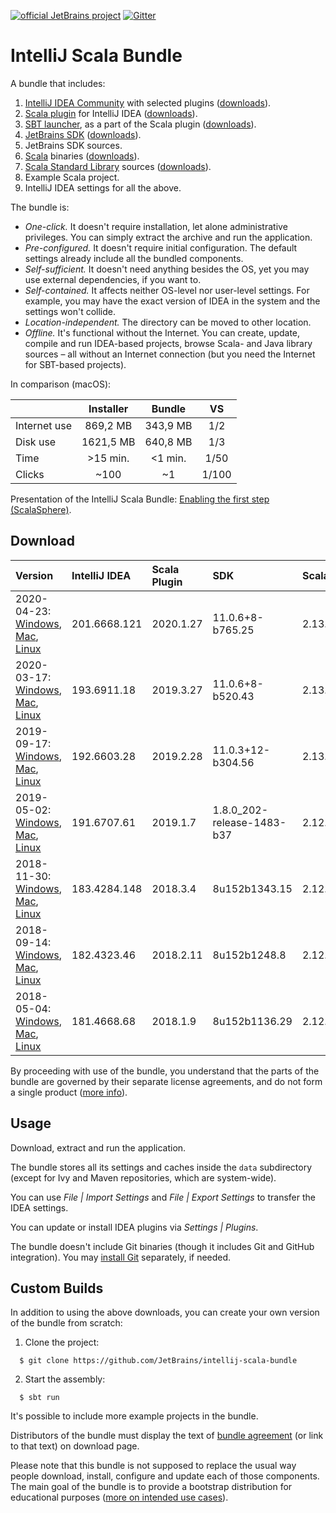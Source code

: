 [![official JetBrains project](http://jb.gg/badges/official.svg)](https://confluence.jetbrains.com/display/ALL/JetBrains+on+GitHub)
[![Gitter](https://badges.gitter.im/Join%20Chat.svg)](https://gitter.im/JetBrains/intellij-scala)

# IntelliJ Scala Bundle

A bundle that includes:

1. [IntelliJ IDEA Community](https://github.com/JetBrains/intellij-community) with selected plugins ([downloads](https://www.jetbrains.com/idea/download/)).
2. [Scala plugin](https://github.com/JetBrains/intellij-scala) for IntelliJ IDEA ([downloads](https://plugins.jetbrains.com/plugin/1347-scala)).
3. [SBT launcher](https://github.com/sbt/launcher), as a part of the Scala plugin ([downloads](https://dl.bintray.com/typesafe/ivy-releases/org.scala-sbt/sbt-launch/)).
4. [JetBrains SDK](https://confluence.jetbrains.com/display/JBR/JetBrains+Runtime) ([downloads](https://bintray.com/jetbrains/intellij-jbr/)).
5. JetBrains SDK sources.
6. [Scala](https://github.com/scala/scala) binaries ([downloads](https://www.scala-lang.org/download/)).
7. [Scala Standard Library](https://github.com/scala/scala/tree/2.13.x/src/library) sources ([downloads](https://www.scala-lang.org/download/)).
8. Example Scala project.
9. IntelliJ IDEA settings for all the above.

The bundle is:

* *One-click.* It doesn't require installation, let alone administrative privileges. You can simply extract the archive and run the application.
* *Pre-configured.* It doesn't require initial configuration. The default settings already include all the bundled components.
* *Self-sufficient.* It doesn't need anything besides the OS, yet you may use external dependencies, if you want to.
* *Self-contained.* It affects neither OS-level nor user-level settings. For example, you may have the exact version of IDEA in the system and the settings won't collide.
* *Location-independent.* The directory can be moved to other location.
* *Offline.* It's functional without the Internet. You can create, update, compile and run IDEA-based projects, browse Scala- and Java library sources – all without an Internet connection (but you need the Internet for SBT-based projects).

In comparison (macOS):

|            |Installer| Bundle  | VS  |
|:-----------|:-------:|:-------:|:---:|
|Internet use|869,2 MB | 343,9 MB|1/2  |
|Disk use    |1621,5 MB| 640,8 MB|1/3  |
|Time        |>15 min. | <1 min. |1/50 |
|Clicks      |~100     | ~1      |1/100|

Presentation of the IntelliJ Scala Bundle: [Enabling the first step (ScalaSphere)](https://www.youtube.com/watch?v=YDKrwYgQsB8).

## Download

|Version|IntelliJ IDEA|Scala Plugin|SDK|Scala|
|:------|:------------|:-----------|:--|:----|
2020-04-23: [Windows](https://github.com/JetBrains/intellij-scala-bundle/releases/download/v2020-04-23/intellij-scala-bundle-2020-04-23-windows.zip), [Mac](https://github.com/JetBrains/intellij-scala-bundle/releases/download/v2020-04-23/intellij-scala-bundle-2020-04-23-osx.dmg), [Linux](https://github.com/JetBrains/intellij-scala-bundle/releases/download/v2020-04-23/intellij-scala-bundle-2020-04-23-linux.tar.gz)|201.6668.121|2020.1.27|11.0.6+8-b765.25|2.13.1|
2020-03-17: [Windows](https://github.com/JetBrains/intellij-scala-bundle/releases/download/v2020-03-17/intellij-scala-bundle-2020-03-17-windows.zip), [Mac](https://github.com/JetBrains/intellij-scala-bundle/releases/download/v2020-03-17/intellij-scala-bundle-2020-03-17-osx.dmg), [Linux](https://github.com/JetBrains/intellij-scala-bundle/releases/download/v2020-03-17/intellij-scala-bundle-2020-03-17-linux.tar.gz)|193.6911.18|2019.3.27|11.0.6+8-b520.43|2.13.1|
2019-09-17: [Windows](https://github.com/JetBrains/intellij-scala-bundle/releases/download/v2019-09-17/intellij-scala-bundle-2019-09-17-windows.zip), [Mac](https://github.com/JetBrains/intellij-scala-bundle/releases/download/v2019-09-17/intellij-scala-bundle-2019-09-17-osx.dmg), [Linux](https://github.com/JetBrains/intellij-scala-bundle/releases/download/v2019-09-17/intellij-scala-bundle-2019-09-17-linux.tar.gz)|192.6603.28|2019.2.28|11.0.3+12-b304.56|2.13.0|
2019-05-02: [Windows](https://github.com/JetBrains/intellij-scala-bundle/releases/download/v2019-05-02/intellij-scala-bundle-2019-05-02-windows.zip), [Mac](https://github.com/JetBrains/intellij-scala-bundle/releases/download/v2019-05-02/intellij-scala-bundle-2019-05-02-osx.dmg), [Linux](https://github.com/JetBrains/intellij-scala-bundle/releases/download/v2019-05-02/intellij-scala-bundle-2019-05-02-linux.tar.gz)|191.6707.61|2019.1.7|1.8.0_202-release-1483-b37|2.12.8|
2018-11-30: [Windows](https://github.com/JetBrains/intellij-scala-bundle/releases/download/v2018-11-30/intellij-scala-bundle-2018-11-30-windows.zip), [Mac](https://github.com/JetBrains/intellij-scala-bundle/releases/download/v2018-11-30/intellij-scala-bundle-2018-11-30-osx.dmg), [Linux](https://github.com/JetBrains/intellij-scala-bundle/releases/download/v2018-11-30/intellij-scala-bundle-2018-11-30-linux.tar.gz)|183.4284.148|2018.3.4|8u152b1343.15|2.12.7|
2018-09-14: [Windows](https://github.com/JetBrains/intellij-scala-bundle/releases/download/v2018-09-14/intellij-scala-bundle-2018-09-14-windows.zip), [Mac](https://github.com/JetBrains/intellij-scala-bundle/releases/download/v2018-09-14/intellij-scala-bundle-2018-09-14-osx.dmg), [Linux](https://github.com/JetBrains/intellij-scala-bundle/releases/download/v2018-09-14/intellij-scala-bundle-2018-09-14-linux.tar.gz)|182.4323.46|2018.2.11|8u152b1248.8|2.12.6|
2018-05-04: [Windows](https://github.com/JetBrains/intellij-scala-bundle/releases/download/v2018-05-04/intellij-scala-bundle-2018-05-04-windows.zip), [Mac](https://github.com/JetBrains/intellij-scala-bundle/releases/download/v2018-05-04/intellij-scala-bundle-2018-05-04-osx.dmg), [Linux](https://github.com/JetBrains/intellij-scala-bundle/releases/download/v2018-05-04/intellij-scala-bundle-2018-05-04-linux.tar.gz)|181.4668.68|2018.1.9|8u152b1136.29|2.12.6|

By proceeding with use of the bundle, you understand that the parts of the bundle are governed by their separate license agreements, and do not form a single product ([more info](src/main/resources/patch/BundleAgreement.html)).

## Usage

Download, extract and run the application.

The bundle stores all its settings and caches inside the `data` subdirectory (except for Ivy and Maven repositories, which are system-wide).

You can use *File | Import Settings* and *File | Export Settings* to transfer the IDEA settings.

You can update or install IDEA plugins via *Settings | Plugins*.

The bundle doesn't include Git binaries (though it includes Git and GitHub integration). You may [install Git](https://git-scm.com/book/en/v2/Getting-Started-Installing-Git) separately, if needed.

## Custom Builds

In addition to using the above downloads, you can create your own version of the bundle from scratch:

1. Clone the project:

```
  $ git clone https://github.com/JetBrains/intellij-scala-bundle
```

2. Start the assembly:

```
  $ sbt run
```

It's possible to include more example projects in the bundle.

Distributors of the bundle must display the text of [bundle agreement](src/main/resources/patch/BundleAgreement.html) (or link to that text) on download page.

Please note that this bundle is not supposed to replace the usual way people download, install, configure and update each of those components. The main goal of the bundle is to provide a bootstrap distribution for educational purposes ([more on intended use cases](https://youtrack.jetbrains.com/issue/SCL-11406)).
